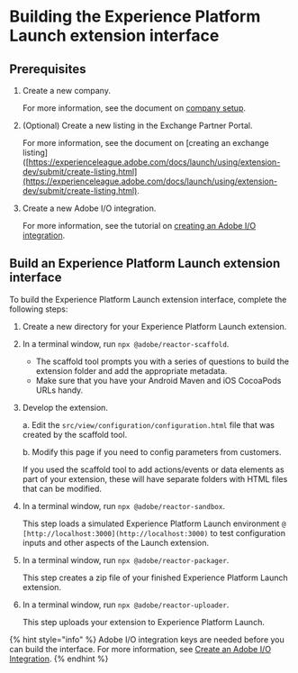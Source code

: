 # Building the Experience Platform Launch extension interface

## Prerequisites

1. Create a new company.

   For more information, see the document on [company setup](https://experienceleague.adobe.com/docs/launch/using/extension-dev/submit/setup.html).

2. (Optional) Create a new listing in the Exchange Partner Portal.

   For more information, see the document on \[creating an exchange listing\]([https://experienceleague.adobe.com/docs/launch/using/extension-dev/submit/create-listing.html](https://experienceleague.adobe.com/docs/launch/using/extension-dev/submit/create-listing.html).

3. Create a new Adobe I/O integration.

   For more information, see the tutorial on [creating an Adobe I/O integration](https://experienceleague.adobe.com/docs/launch/using/extension-dev/submit/upload-and-test.html?lang=en#integration).

## Build an Experience Platform Launch extension interface

To build the Experience Platform Launch extension interface, complete the following steps:

1. Create a new directory for your Experience Platform Launch extension.
2. In a terminal window, run `npx @adobe/reactor-scaffold`.
   * The scaffold tool prompts you with a series of questions to build the extension folder and add the appropriate metadata. 
   * Make sure that you have your Android Maven and iOS CocoaPods URLs handy.
3. Develop the extension.

   a. Edit the `src/view/configuration/configuration.html` file that was created by the scaffold tool.

   b. Modify this page if you need to config parameters from customers.

   If you used the scaffold tool to add actions/events or data elements as part of your extension, these will have separate folders with HTML files that can be modified.

4. In a terminal window, run `npx @adobe/reactor-sandbox`.

   This step loads a simulated Experience Platform Launch environment `@ [http://localhost:3000](http://localhost:3000)` to test configuration inputs and other aspects of the Launch extension.

5. In a terminal window, run `npx @adobe/reactor-packager`.

   This step creates a zip file of your finished Experience Platform Launch extension.

6. In a terminal window, run `npx @adobe/reactor-uploader`.

   This step uploads your extension to Experience Platform Launch.

{% hint style="info" %}
Adobe I/O integration keys are needed before you can build the interface. For more information, see [Create an Adobe I/O Integration](https://experienceleague.adobe.com/docs/launch/using/extension-dev/submit/upload-and-test.html?lang=en#integration).
{% endhint %}

